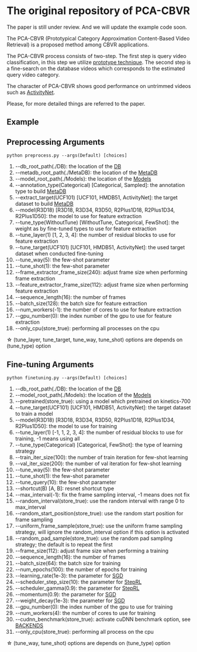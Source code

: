 # The original repository of PCA-CBVR
The paper is still under review. And we will update the example code soon.

The PCA-CBVR (Prototypical Category Approximation Content-Based Video Retrieval) is a proposed method among CBVR applications.

The PCA-CBVR process consists of two-step. The first step is query video classification, in this step we utilize [prototype technique](https://arxiv.org/abs/1703.05175). The second step is a fine-search on the database videos which corresponds to the estimated query video category.

The character of PCA-CBVR shows good performance on untrimmed videos such as [ActivityNet](http://activity-net.org/).

Please, for more detailed things are referred to the paper.

## Example

## Preprocessing Arguments
```
python preprocess.py --args(Default) [choices]
```
1.  --db_root_path(./DB): the location of the [DB](DB/README.md)
2.  --metadb_root_path(./MetaDB): the location of the [MetaDB](MetaDB/README.md)
3.  --model_root_path(./Models): the location of the [Models](Models/README.md)
4.  --annotation_type(Categorical) [Categorical, Sampled]: the annotation type to build [MetaDB](MetaDB/README.md)
5.  --extract_target(UCF101) [UCF101, HMDB51, ActivityNet]: the target dataset to build [MetaDB](MetaDB/README.md)
6.  --model(R3D18) [R3D18, R3D34, R3D50, R2Plus1D18, R2Plus1D34, R2Plus1D50]: the model to use for feature extraction
7.  --tune_type(WithoutTune) [WithoutTune, Categorical, FewShot]: the weight as by fine-tuned types to use for feature extraction
8.  --tune_layer(1) [1, 2, 3, 4]: the number of residual blocks to use for feature extraction
9.  --tune_target(UCF101) [UCF101, HMDB51, ActivityNet]: the used target dataset when conducted fine-tuning
10. --tune_way(5): the few-shot parameter
11. --tune_shot(1): the few-shot parameter
12. --frame_extractor_frame_size(240): adjust frame size when performing frame extraction
13. --feature_extractor_frame_size(112): adjust frame size when performing feature extraction
14. --sequence_length(16): the number of frames
15. --batch_size(128): the batch size for feature extraction
16. --num_workers(-1): the number of cores to use for feature extraction
17. --gpu_number(0): the index number of the gpu to use for feature extraction
18. --only_cpu(store_true): performing all processes on the cpu

☆ (tune_layer, tune_target, tune_way, tune_shot) options are depends on (tune_type) option

## Fine-tuning Arguments
```
python finetuning.py --args(Default) [choices]
```
1.  --db_root_path(./DB): the location of the [DB](DB/README.md)
2.  --model_root_path(./Models): the location of the [Models](Models/README.md)
3.  --pretrained(store_true): using a model which pretrained on kinetics-700
4.  --tune_target(UCF101) [UCF101, HMDB51, ActivityNet]: the target dataset to train a model
5.  --model(R3D18) [R3D18, R3D34, R3D50, R2Plus1D18, R2Plus1D34, R2Plus1D50]: the model to use for training
6.  --tune_layer(1) [-1, 1, 2, 3, 4]: the number of residual blocks to use for training, -1 means using all
7.  --tune_type(Categorical) [Categorical, FewShot]: the type of learning strategy
8.  --train_iter_size(100): the number of train iteration for few-shot learning
9.  --val_iter_size(200): the number of val iteration for few-shot learning
10. --tune_way(5): the few-shot parameter
11. --tune_shot(1): the few-shot parameter
12. --tune_query(10): the few-shot parameter
13. --shortcut(B) [A, B]: resnet shortcut type
14. --max_interval(-1): fix the frame sampling interval, -1 means does not fix
15. --random_interval(store_true): use the random interval with range 0 to max_interval
16. --random_start_position(store_true): use the random start position for frame sampling
17. --uniform_frame_sample(store_true): use the uniform frame sampling strategy, will ignore the random_interval option if this option is activated
18. --random_pad_sample(store_true): use the random pad sampling strategy; the default is to repeat the first
19. --frame_size(112): adjust frame size when performing a training
20. --sequence_length(16): the number of frames
21. --batch_size(64): the batch size for training
22. --num_epochs(100): the number of epochs for training
23. --learning_rate(1e-3): the parameter for [SGD](https://pytorch.org/docs/stable/generated/torch.optim.SGD.html?highlight=sgd#torch.optim.SGD)
24. --scheduler_step_size(10): the parameter for [StepRL](https://pytorch.org/docs/stable/generated/torch.optim.lr_scheduler.StepLR.html)
25. --scheduler_gamma(0.9): the parameter for [StepRL](https://pytorch.org/docs/stable/generated/torch.optim.lr_scheduler.StepLR.html)
26. --momentum(0.9): the parameter for [SGD](https://pytorch.org/docs/stable/generated/torch.optim.SGD.html?highlight=sgd#torch.optim.SGD)
27. --weight_decay(1e-3): the parameter for [SGD](https://pytorch.org/docs/stable/generated/torch.optim.SGD.html?highlight=sgd#torch.optim.SGD)
28. --gpu_number(0): the index number of the gpu to use for training
29. --num_workers(4): the number of cores to use for training
30. --cudnn_benchmark(store_true): activate cuDNN benchmark option, see [BACKENDS](https://pytorch.org/docs/stable/backends.html)
31. --only_cpu(store_true): performing all process on the cpu

☆ (tune_way, tune_shot) options are depends on (tune_type) option